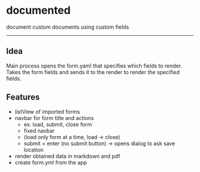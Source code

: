 # documented

document custom documents using custom fields

---
## Idea
Main process opens the form.yaml that specifies which fields to render.
Takes the form fields and sends it to the render to render the specified fields.

## Features
- listView of imported forms
- navbar for form title and actions 
	- ex. load, submit, close form 
	- fixed navbar
	- (load only form at a time, load -> close)
	- submit = enter (no submit button) -> opens dialog to ask save location
- render obtained data in markdown and pdf 
- create form.yml from the app


